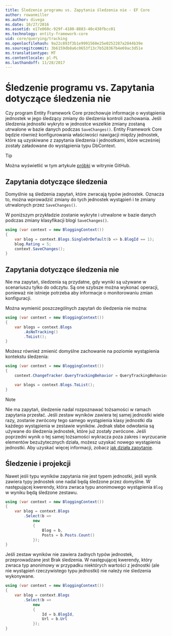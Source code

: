 ```yaml
---
title: Śledzenie programu vs. Zapytania śledzenia nie - EF Core
author: rowanmiller
ms.author: divega
ms.date: 10/27/2016
ms.assetid: e17e060c-929f-4180-8883-40c438fbcc01
ms.technology: entity-framework-core
uid: core/querying/tracking
ms.openlocfilehash: 9a22c893f3b1e9991560e25e0252287a2844b39e
ms.sourcegitcommit: 3b6159db8a6c0653f13c7b528367b4e69ac3d51e
ms.translationtype: MT
ms.contentlocale: pl-PL
ms.lasthandoff: 11/28/2017
---
```

# <a name="tracking-vs-no-tracking-queries"></a>Śledzenie programu vs. Zapytania dotyczące śledzenia nie

Czy program Entity Framework Core przechowuje informacje o wystąpienia jednostek w jego śledzący zmiany do śledzenia kontroli zachowania. Jeśli śledzenia jednostki wykryto w jednostce wszelkie zmiany zostaną utrwalone w bazie danych podczas `SaveChanges()`. Entity Framework Core będzie również konfigurowania właściwości nawigacji między jednostek, które są uzyskiwane z zapytania śledzenia i jednostkami, które wcześniej zostały załadowane do wystąpienia typu DbContext.

> [!TIP]  
> Można wyświetlić w tym artykule [próbki](https://github.com/aspnet/EntityFramework.Docs/tree/master/samples/core/Querying) w witrynie GitHub.

## <a name="tracking-queries"></a>Zapytania dotyczące śledzenia

Domyślnie są śledzenia zapytań, które zwracają typów jednostek. Oznacza to, można wprowadzić zmiany do tych jednostek wystąpień i te zmiany utrwalonych przez `SaveChanges()`.

W poniższym przykładzie zostanie wykryte i utrwalone w bazie danych podczas zmiany klasyfikacji blogi `SaveChanges()`.

<!-- [!code-csharp[Main](samples/core/Querying/Querying/Tracking/Sample.cs)] -->
``` csharp
using (var context = new BloggingContext())
{
    var blog = context.Blogs.SingleOrDefault(b => b.BlogId == 1);
    blog.Rating = 5;
    context.SaveChanges();
}
```

## <a name="no-tracking-queries"></a>Zapytania dotyczące śledzenia nie

Nie ma zapytań, śledzenia są przydatne, gdy wyniki są używane w scenariuszu tylko do odczytu. Są one szybsze można wykonać operacji, ponieważ nie istnieje potrzeba aby informacje o monitorowaniu zmian konfiguracji.

Można wymienić poszczególnych zapytań do śledzenia nie można:

<!-- [!code-csharp[Main](samples/core/Querying/Querying/Tracking/Sample.cs?highlight=4)] -->
``` csharp
using (var context = new BloggingContext())
{
    var blogs = context.Blogs
        .AsNoTracking()
        .ToList();
}
```

Możesz również zmienić domyślne zachowanie na poziomie wystąpienia kontekstu śledzenia:

<!-- [!code-csharp[Main](samples/core/Querying/Querying/Tracking/Sample.cs?highlight=3)] -->
``` csharp
using (var context = new BloggingContext())
{
    context.ChangeTracker.QueryTrackingBehavior = QueryTrackingBehavior.NoTracking;

    var blogs = context.Blogs.ToList();
}
```

> [!NOTE]  
> Nie ma zapytań, śledzenie nadal rozpoznawać tożsamości w ramach zapytania przesłać. Jeśli zestaw wyników zawiera tej samej jednostki wiele razy, zostanie zwrócony tego samego wystąpienia klasy jednostki dla każdego wystąpienia w zestawie wyników. Jednak słabe odwołania są używane do śledzenia jednostek, które już zostały zwrócone. Jeśli poprzedni wynik o tej samej tożsamości wykracza poza zakres i wyrzucanie elementów bezużytecznych działa, możesz uzyskać nowego wystąpienia jednostki. Aby uzyskać więcej informacji, zobacz [jak działa zapytanie](overview.md).

## <a name="tracking-and-projections"></a>Śledzenie i projekcji

Nawet jeśli typu wyników zapytania nie jest typem jednostki, jeśli wynik zawiera typy jednostek one nadal będą śledzone przez domyślne. W następującej kwerendy, która zwraca typu anonimowego wystąpienia `Blog` w wyniku będą śledzone zestawu.

<!-- [!code-csharp[Main](samples/core/Querying/Querying/Tracking/Sample.cs?highlight=7)] -->
``` csharp
using (var context = new BloggingContext())
{
    var blog = context.Blogs
        .Select(b =>
            new
            {
                Blog = b,
                Posts = b.Posts.Count()
            });
}
```

Jeśli zestaw wyników nie zawiera żadnych typów jednostek, przeprowadzane jest Brak śledzenia. W następującej kwerendy, który zwraca typ anonimowy w przypadku niektórych wartości z jednostki (ale nie wystąpień rzeczywistego typu jednostki) nie należy nie śledzenia wykonywane.

<!-- [!code-csharp[Main](samples/core/Querying/Querying/Tracking/Sample.cs)] -->
``` csharp
using (var context = new BloggingContext())
{
    var blog = context.Blogs
        .Select(b =>
            new
            {
                Id = b.BlogId,
                Url = b.Url
            });
}
```
